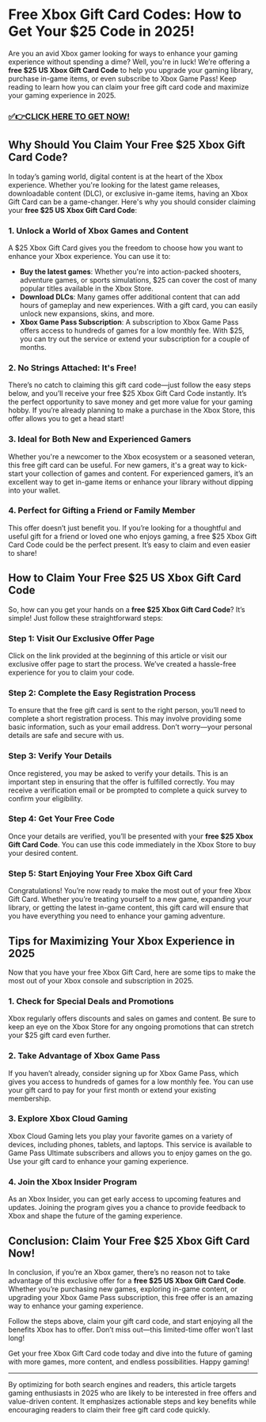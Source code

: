 # Free Xbox Gift Card Codes: How to Get Your $25 Code in 2025!

Are you an avid Xbox gamer looking for ways to enhance your gaming experience without spending a dime? Well, you're in luck! We’re offering a **free $25 US Xbox Gift Card Code** to help you upgrade your gaming library, purchase in-game items, or even subscribe to Xbox Game Pass! Keep reading to learn how you can claim your free gift card code and maximize your gaming experience in 2025.

### [✅👉CLICK HERE TO GET NOW!](https://justfree.xyz/xbox/go/)

## Why Should You Claim Your Free $25 Xbox Gift Card Code?

In today’s gaming world, digital content is at the heart of the Xbox experience. Whether you're looking for the latest game releases, downloadable content (DLC), or exclusive in-game items, having an Xbox Gift Card can be a game-changer. Here's why you should consider claiming your **free $25 US Xbox Gift Card Code**:

### 1. **Unlock a World of Xbox Games and Content**

A $25 Xbox Gift Card gives you the freedom to choose how you want to enhance your Xbox experience. You can use it to:

- **Buy the latest games**: Whether you're into action-packed shooters, adventure games, or sports simulations, $25 can cover the cost of many popular titles available in the Xbox Store.
- **Download DLCs**: Many games offer additional content that can add hours of gameplay and new experiences. With a gift card, you can easily unlock new expansions, skins, and more.
- **Xbox Game Pass Subscription**: A subscription to Xbox Game Pass offers access to hundreds of games for a low monthly fee. With $25, you can try out the service or extend your subscription for a couple of months.

### 2. **No Strings Attached: It's Free!**

There’s no catch to claiming this gift card code—just follow the easy steps below, and you’ll receive your free $25 Xbox Gift Card Code instantly. It’s the perfect opportunity to save money and get more value for your gaming hobby. If you’re already planning to make a purchase in the Xbox Store, this offer allows you to get a head start!

### 3. **Ideal for Both New and Experienced Gamers**

Whether you're a newcomer to the Xbox ecosystem or a seasoned veteran, this free gift card can be useful. For new gamers, it's a great way to kick-start your collection of games and content. For experienced gamers, it’s an excellent way to get in-game items or enhance your library without dipping into your wallet.

### 4. **Perfect for Gifting a Friend or Family Member**

This offer doesn’t just benefit you. If you’re looking for a thoughtful and useful gift for a friend or loved one who enjoys gaming, a free $25 Xbox Gift Card Code could be the perfect present. It’s easy to claim and even easier to share!

## How to Claim Your Free $25 US Xbox Gift Card Code

So, how can you get your hands on a **free $25 Xbox Gift Card Code**? It’s simple! Just follow these straightforward steps:

### Step 1: Visit Our Exclusive Offer Page

Click on the link provided at the beginning of this article or visit our exclusive offer page to start the process. We’ve created a hassle-free experience for you to claim your code.

### Step 2: Complete the Easy Registration Process

To ensure that the free gift card is sent to the right person, you’ll need to complete a short registration process. This may involve providing some basic information, such as your email address. Don’t worry—your personal details are safe and secure with us.

### Step 3: Verify Your Details

Once registered, you may be asked to verify your details. This is an important step in ensuring that the offer is fulfilled correctly. You may receive a verification email or be prompted to complete a quick survey to confirm your eligibility.

### Step 4: Get Your Free Code

Once your details are verified, you’ll be presented with your **free $25 Xbox Gift Card Code**. You can use this code immediately in the Xbox Store to buy your desired content.

### Step 5: Start Enjoying Your Free Xbox Gift Card

Congratulations! You’re now ready to make the most out of your free Xbox Gift Card. Whether you’re treating yourself to a new game, expanding your library, or getting the latest in-game content, this gift card will ensure that you have everything you need to enhance your gaming adventure.

## Tips for Maximizing Your Xbox Experience in 2025

Now that you have your free Xbox Gift Card, here are some tips to make the most out of your Xbox console and subscription in 2025.

### 1. **Check for Special Deals and Promotions**

Xbox regularly offers discounts and sales on games and content. Be sure to keep an eye on the Xbox Store for any ongoing promotions that can stretch your $25 gift card even further.

### 2. **Take Advantage of Xbox Game Pass**

If you haven’t already, consider signing up for Xbox Game Pass, which gives you access to hundreds of games for a low monthly fee. You can use your gift card to pay for your first month or extend your existing membership.

### 3. **Explore Xbox Cloud Gaming**

Xbox Cloud Gaming lets you play your favorite games on a variety of devices, including phones, tablets, and laptops. This service is available to Game Pass Ultimate subscribers and allows you to enjoy games on the go. Use your gift card to enhance your gaming experience.

### 4. **Join the Xbox Insider Program**

As an Xbox Insider, you can get early access to upcoming features and updates. Joining the program gives you a chance to provide feedback to Xbox and shape the future of the gaming experience.

## Conclusion: Claim Your Free $25 Xbox Gift Card Now!

In conclusion, if you’re an Xbox gamer, there’s no reason not to take advantage of this exclusive offer for a **free $25 US Xbox Gift Card Code**. Whether you’re purchasing new games, exploring in-game content, or upgrading your Xbox Game Pass subscription, this free offer is an amazing way to enhance your gaming experience.

Follow the steps above, claim your gift card code, and start enjoying all the benefits Xbox has to offer. Don’t miss out—this limited-time offer won’t last long!

Get your free Xbox Gift Card code today and dive into the future of gaming with more games, more content, and endless possibilities. Happy gaming!

---

By optimizing for both search engines and readers, this article targets gaming enthusiasts in 2025 who are likely to be interested in free offers and value-driven content. It emphasizes actionable steps and key benefits while encouraging readers to claim their free gift card code quickly.
